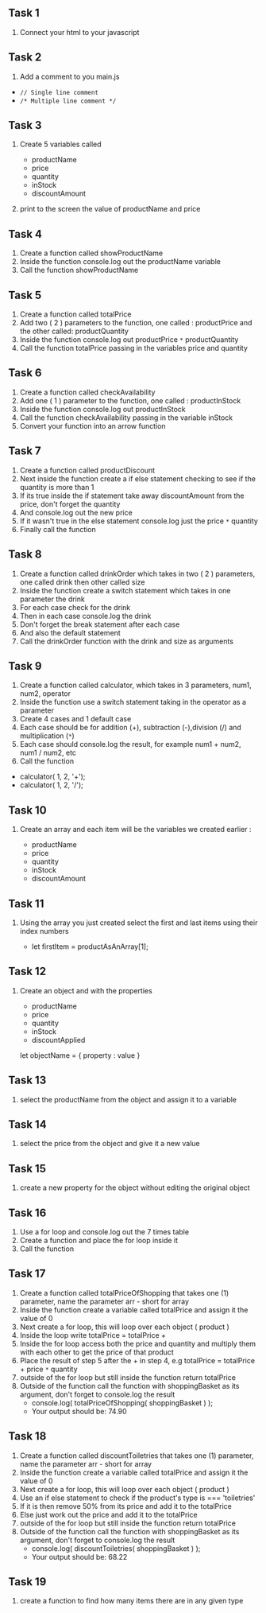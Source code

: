 ## Task 1

1. Connect your html to your javascript

## Task 2

1. Add a comment to you main.js

- `// Single line comment`
- `/* Multiple line comment */`

## Task 3

1. Create 5 variables called

   - productName
   - price
   - quantity
   - inStock
   - discountAmount

2. print to the screen the value of productName and price

## Task 4

1. Create a function called showProductName
2. Inside the function console.log out the productName variable
3. Call the function showProductName

## Task 5

1. Create a function called totalPrice
2. Add two ( 2 ) parameters to the function, one called : productPrice and the other called: productQuantity
3. Inside the function console.log out productPrice `*` productQuantity
4. Call the function totalPrice passing in the variables price and quantity

## Task 6

1. Create a function called checkAvailability
2. Add one ( 1 ) parameter to the function, one called : productInStock
3. Inside the function console.log out productInStock
4. Call the function checkAvailability passing in the variable inStock
5. Convert your function into an arrow function

## Task 7

1. Create a function called productDiscount
2. Next inside the function create a if else statement checking to see if the quantity is more than 1
3. If its true inside the if statement take away discountAmount from the price, don't forget the quantity
4. And console.log out the new price
5. If it wasn't true in the else statement console.log just the price `*` quantity
6. Finally call the function

## Task 8

1. Create a function called drinkOrder which takes in two ( 2 ) parameters, one called drink then other called size
2. Inside the function create a switch statement which takes in one parameter the drink
3. For each case check for the drink
4. Then in each case console.log the drink
5. Don't forget the break statement after each case
6. And also the default statement
7. Call the drinkOrder function with the drink and size as arguments

## Task 9

1. Create a function called calculator, which takes in 3 parameters, num1, num2, operator
2. Inside the function use a switch statement taking in the operator as a parameter
3. Create 4 cases and 1 default case
4. Each case should be for addition (+), subtraction (-),division (/) and multiplication (`*`)
5. Each case should console.log the result, for example num1 + num2, num1 / num2, etc
6. Call the function

- calculator( 1, 2, '+');
- calculator( 1, 2, '/');

## Task 10

1. Create an array and each item will be the variables we created earlier :

   - productName
   - price
   - quantity
   - inStock
   - discountAmount

## Task 11

1. Using the array you just created select the first and last items using their index numbers

   - let firstItem = productAsAnArray[1];

## Task 12

1.  Create an object and with the properties

    - productName
    - price
    - quantity
    - inStock
    - discountApplied

    let objectName = {
    property : value
    }

## Task 13

1. select the productName from the object and assign it to a variable

## Task 14

1. select the price from the object and give it a new value

## Task 15

1. create a new property for the object without editing the original object

## Task 16

1. Use a for loop and console.log out the 7 times table
2. Create a function and place the for loop inside it
3. Call the function

## Task 17

1. Create a function called totalPriceOfShopping that takes one (1) parameter, name the parameter arr - short for array
2. Inside the function create a variable called totalPrice and assign it the value of 0
3. Next create a for loop, this will loop over each object ( product )
4. Inside the loop write totalPrice = totalPrice +
5. Inside the for loop access both the price and quantity and multiply them with each other to get the price of that product
6. Place the result of step 5 after the + in step 4, e.g totalPrice = totalPrice + price `*` quantity
7. outside of the for loop but still inside the function return totalPrice
8. Outside of the function call the function with shoppingBasket as its argument, don't forget to console.log the result
   - console.log( totalPriceOfShopping( shoppingBasket ) );
   * Your output should be: 74.90

## Task 18

1. Create a function called discountToiletries that takes one (1) parameter, name the parameter arr - short for array
2. Inside the function create a variable called totalPrice and assign it the value of 0
3. Next create a for loop, this will loop over each object ( product )
4. Use an if else statement to check if the product's type is === 'toiletries'
5. If it is then remove 50% from its price and add it to the totalPrice
6. Else just work out the price and add it to the totalPrice
7. outside of the for loop but still inside the function return totalPrice
8. Outside of the function call the function with shoppingBasket as its argument, don't forget to console.log the result
   - console.log( discountToiletries( shoppingBasket ) );
   * Your output should be: 68.22

## Task 19

1. create a function to find how many items there are in any given type
